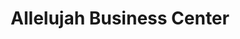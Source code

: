 ---
title: "Allelujah Business Center"
url: /sedro-woolley/allelujah-business-center/
shop: copyshop
---